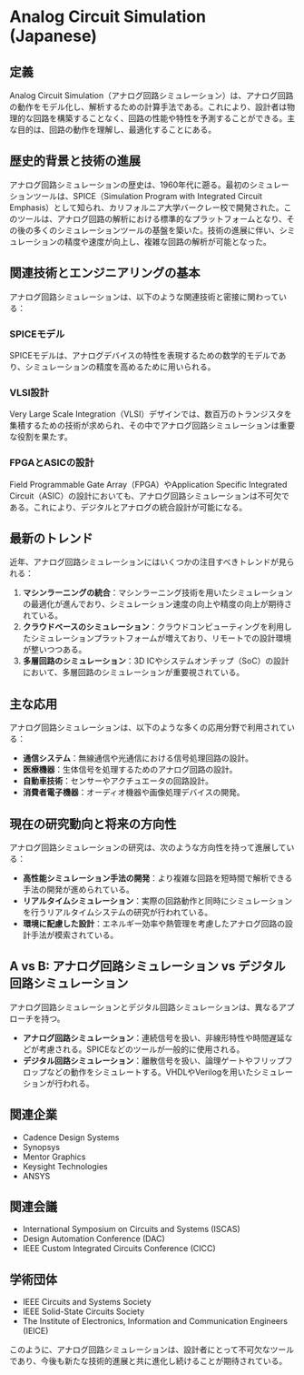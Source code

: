 # Analog Circuit Simulation (Japanese)

## 定義
Analog Circuit Simulation（アナログ回路シミュレーション）は、アナログ回路の動作をモデル化し、解析するための計算手法である。これにより、設計者は物理的な回路を構築することなく、回路の性能や特性を予測することができる。主な目的は、回路の動作を理解し、最適化することにある。

## 歴史的背景と技術の進展
アナログ回路シミュレーションの歴史は、1960年代に遡る。最初のシミュレーションツールは、SPICE（Simulation Program with Integrated Circuit Emphasis）として知られ、カリフォルニア大学バークレー校で開発された。このツールは、アナログ回路の解析における標準的なプラットフォームとなり、その後の多くのシミュレーションツールの基盤を築いた。技術の進展に伴い、シミュレーションの精度や速度が向上し、複雑な回路の解析が可能となった。

## 関連技術とエンジニアリングの基本
アナログ回路シミュレーションは、以下のような関連技術と密接に関わっている：

### SPICEモデル
SPICEモデルは、アナログデバイスの特性を表現するための数学的モデルであり、シミュレーションの精度を高めるために用いられる。

### VLSI設計
Very Large Scale Integration（VLSI）デザインでは、数百万のトランジスタを集積するための技術が求められ、その中でアナログ回路シミュレーションは重要な役割を果たす。

### FPGAとASICの設計
Field Programmable Gate Array（FPGA）やApplication Specific Integrated Circuit（ASIC）の設計においても、アナログ回路シミュレーションは不可欠である。これにより、デジタルとアナログの統合設計が可能になる。

## 最新のトレンド
近年、アナログ回路シミュレーションにはいくつかの注目すべきトレンドが見られる：

1. **マシンラーニングの統合**：マシンラーニング技術を用いたシミュレーションの最適化が進んでおり、シミュレーション速度の向上や精度の向上が期待されている。
2. **クラウドベースのシミュレーション**：クラウドコンピューティングを利用したシミュレーションプラットフォームが増えており、リモートでの設計環境が整いつつある。
3. **多層回路のシミュレーション**：3D ICやシステムオンチップ（SoC）の設計において、多層回路のシミュレーションが重要視されている。

## 主な応用
アナログ回路シミュレーションは、以下のような多くの応用分野で利用されている：

- **通信システム**：無線通信や光通信における信号処理回路の設計。
- **医療機器**：生体信号を処理するためのアナログ回路の設計。
- **自動車技術**：センサーやアクチュエータの回路設計。
- **消費者電子機器**：オーディオ機器や画像処理デバイスの開発。

## 現在の研究動向と将来の方向性
アナログ回路シミュレーションの研究は、次のような方向性を持って進展している：

- **高性能シミュレーション手法の開発**：より複雑な回路を短時間で解析できる手法の開発が進められている。
- **リアルタイムシミュレーション**：実際の回路動作と同時にシミュレーションを行うリアルタイムシステムの研究が行われている。
- **環境に配慮した設計**：エネルギー効率や熱管理を考慮したアナログ回路の設計手法が模索されている。

## A vs B: アナログ回路シミュレーション vs デジタル回路シミュレーション
アナログ回路シミュレーションとデジタル回路シミュレーションは、異なるアプローチを持つ。

- **アナログ回路シミュレーション**：連続信号を扱い、非線形特性や時間遅延などが考慮される。SPICEなどのツールが一般的に使用される。
- **デジタル回路シミュレーション**：離散信号を扱い、論理ゲートやフリップフロップなどの動作をシミュレートする。VHDLやVerilogを用いたシミュレーションが行われる。

## 関連企業
- Cadence Design Systems
- Synopsys
- Mentor Graphics
- Keysight Technologies
- ANSYS

## 関連会議
- International Symposium on Circuits and Systems (ISCAS)
- Design Automation Conference (DAC)
- IEEE Custom Integrated Circuits Conference (CICC)

## 学術団体
- IEEE Circuits and Systems Society
- IEEE Solid-State Circuits Society
- The Institute of Electronics, Information and Communication Engineers (IEICE)

このように、アナログ回路シミュレーションは、設計者にとって不可欠なツールであり、今後も新たな技術的進展と共に進化し続けることが期待されている。